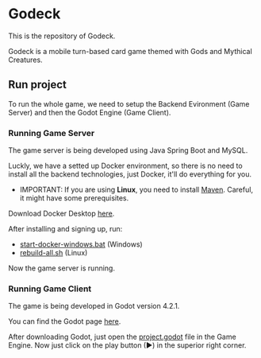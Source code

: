 # Godeck

This is the repository of Godeck.

Godeck is a mobile turn-based card game themed with Gods and Mythical Creatures.

## Run project

To run the whole game, we need to setup the Backend Evironment (Game Server) and then the Godot Engine (Game Client).

### Running Game Server

The game server is being developed using Java Spring Boot and MySQL.

Luckly, we have a setted up Docker environment, so there is no need to install all the backend technologies, just Docker, it'll do everything for you.

-   IMPORTANT: If you are using **Linux**, you need to install [Maven](https://maven.apache.org/). Careful, it might have some prerequisites.

Download Docker Desktop [here](https://www.docker.com/products/docker-desktop/).

After installing and signing up, run:

-   [start-docker-windows.bat](server/start-docker-windows.bat) (Windows)
-   [rebuild-all.sh](server/rebuild-all.sh) (Linux)

Now the game server is running.

### Running Game Client

The game is being developed in Godot version 4.2.1.

You can find the Godot page [here](https://godotengine.org/).

After downloading Godot, just open the [project.godot](project.godot) file in the Game Engine. Now just click on the play button (▶) in the superior right corner.
